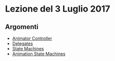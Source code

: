 # Lezione del 3 Luglio 2017

## Argomenti

* [Animator Controller](https://docs.unity3d.com/Manual/class-AnimatorController.html)
* [Delegates](https://unity3d.com/learn/tutorials/topics/scripting/delegates)
* [State Machines](https://docs.unity3d.com/Manual/StateMachineTransitions.html)
* [Animation State Machines](https://docs.unity3d.com/Manual/StateMachineTransitions.html)


